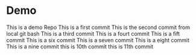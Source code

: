 # Demo
This is a demo Repo
This is a first commit
This is the second commit from local git bash
This is a third commit
This is a fourt commit
This is a fift commit
This is a six commit
This is a seven commit
This is a eight commit
This is a nine commit
this is 10th commit
this is 11th commit
